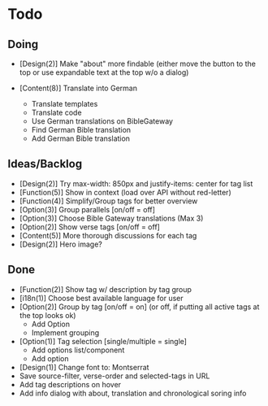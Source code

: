 # Todo

## Doing

- [Design(2)] Make "about" more findable (either move the button to the top or use expandable text at the top w/o a dialog)

- [Content(8)] Translate into German
    - Translate templates
    - Translate code
    - Use German translations on BibleGateway
    - Find German Bible translation
    - Add German Bible translation

## Ideas/Backlog
- [Design(2)] Try max-width: 850px and justify-items: center for tag list
- [Function(5)] Show in context (load over API without red-letter)
- [Function(4)] Simplify/Group tags for better overview
- [Option(3)] Group parallels [on/off = off]
- [Option(3)] Choose Bible Gateway translations (Max 3)
- [Option(2)] Show verse tags [on/off = off]
- [Content(5)] More thorough discussions for each tag
- [Design(2)] Hero image?



## Done
- [Function(2)] Show tag w/ description by tag group
- [i18n(1)] Choose best available language for user
- [Option(2)] Group by tag [on/off = on] (or off, if putting all active tags at the top looks ok)
    - Add Option
    - Implement grouping
- [Option(1)] Tag selection [single/multiple = single]
    - Add options list/component
    - Add option
- [Design(1)] Change font to: Montserrat
- Save source-filter, verse-order and selected-tags in URL
- Add tag descriptions on hover
- Add info dialog with about, translation and chronological soring info